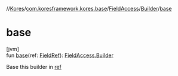 //[Kores](../../../../index.md)/[com.koresframework.kores.base](../../index.md)/[FieldAccess](../index.md)/[Builder](index.md)/[base](base.md)

# base

[jvm]\
fun [base](base.md)(ref: [FieldRef](../../../com.koresframework.kores.common/-field-ref/index.md)): [FieldAccess.Builder](index.md)

Base this builder in [ref](base.md)

